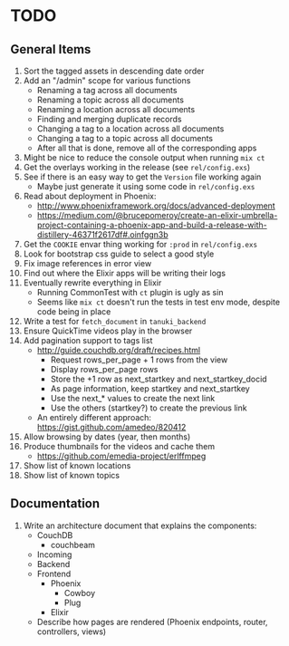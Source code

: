 # TODO

## General Items

1. Sort the tagged assets in descending date order
1. Add an "/admin" scope for various functions
    - Renaming a tag across all documents
    - Renaming a topic across all documents
    - Renaming a location across all documents
    - Finding and merging duplicate records
    - Changing a tag to a location across all documents
    - Changing a tag to a topic across all documents
    - After all that is done, remove all of the corresponding apps
1. Might be nice to reduce the console output when running `mix ct`
1. Get the overlays working in the release (see `rel/config.exs`)
1. See if there is an easy way to get the `Version` file working again
    - Maybe just generate it using some code in `rel/config.exs`
1. Read about deployment in Phoenix:
    - http://www.phoenixframework.org/docs/advanced-deployment
    - https://medium.com/@brucepomeroy/create-an-elixir-umbrella-project-containing-a-phoenix-app-and-build-a-release-with-distillery-46371f2617df#.oinfggn3b
1. Get the `COOKIE` envar thing working for `:prod` in `rel/config.exs`
1. Look for bootstrap css guide to select a good style
1. Fix image references in error view
1. Find out where the Elixir apps will be writing their logs
1. Eventually rewrite everything in Elixir
    - Running CommonTest with `ct` plugin is ugly as sin
    - Seems like `mix ct` doesn't run the tests in test env mode, despite code being in place
1. Write a test for `fetch_document` in `tanuki_backend`
1. Ensure QuickTime videos play in the browser
1. Add pagination support to tags list
    * http://guide.couchdb.org/draft/recipes.html
        - Request rows_per_page + 1 rows from the view
        - Display rows_per_page rows
        - Store the +1 row as next_startkey and next_startkey_docid
        - As page information, keep startkey and next_startkey
        - Use the next_* values to create the next link
        - Use the others (startkey?) to create the previous link
    * An entirely different approach: https://gist.github.com/amedeo/820412
1. Allow browsing by dates (year, then months)
1. Produce thumbnails for the videos and cache them
    * https://github.com/emedia-project/erlffmpeg
1. Show list of known locations
1. Show list of known topics

## Documentation

1. Write an architecture document that explains the components:
    * CouchDB
        - couchbeam
    * Incoming
    * Backend
    * Frontend
        - Phoenix
            + Cowboy
            + Plug
        - Elixir
    * Describe how pages are rendered (Phoenix endpoints, router, controllers, views)
